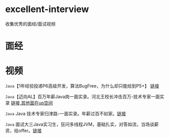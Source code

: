 # excellent-interview
收集优秀的面经/面试视频



# 面经





# 视频

`Java`【1年经验投递P6高级开发，算法BugFree，为什么却只能给到P5+】 [链接](https://www.bilibili.com/video/BV1We4y1E7a9)

`Java`【迈向AL】百万年薪Java岗一面实录。河北王校长冲击百万-技术专家一面实录 [链接,其他面在up空间](https://www.bilibili.com/video/BV1YF411E77h)

`Java` Java 技术专家归津路-一面实录。年薪过百不如家。[链接](https://www.bilibili.com/video/BV1Gm4y1w7BN)

`Java` 面试大三Java实习生，狂问多线程JVM，基础扎实，对答如流，当场谈薪资，给offer。[链接](https://www.bilibili.com/video/BV115411x7im)
